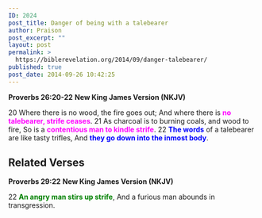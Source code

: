 ```yaml
---
ID: 2024
post_title: Danger of being with a talebearer
author: Praison
post_excerpt: ""
layout: post
permalink: >
  https://biblerevelation.org/2014/09/danger-talebearer/
published: true
post_date: 2014-09-26 10:42:25
---
```

<strong>Proverbs 26:20-22</strong>
<strong> New King James Version (NKJV)</strong>

20 Where there is no wood, the fire goes out;
And where there is <span style="color: #ff00ff;"><strong>no talebearer, strife ceases</strong></span>.
21 As charcoal is to burning coals, and wood to fire,
So is a <span style="color: #ff00ff;"><strong>contentious man to kindle strife</strong></span>.
22 <span style="color: #0000ff;"><strong>The words</strong></span> of a talebearer are like tasty trifles,
And <span style="color: #0000ff;"><strong>they go down into the inmost body</strong></span>.
<h2>Related Verses</h2>
<strong>Proverbs 29:22</strong>
<strong> New King James Version (NKJV)</strong>

22 <span style="color: #008000;"><strong>An angry man stirs up strife</strong></span>,
And a furious man abounds in transgression.